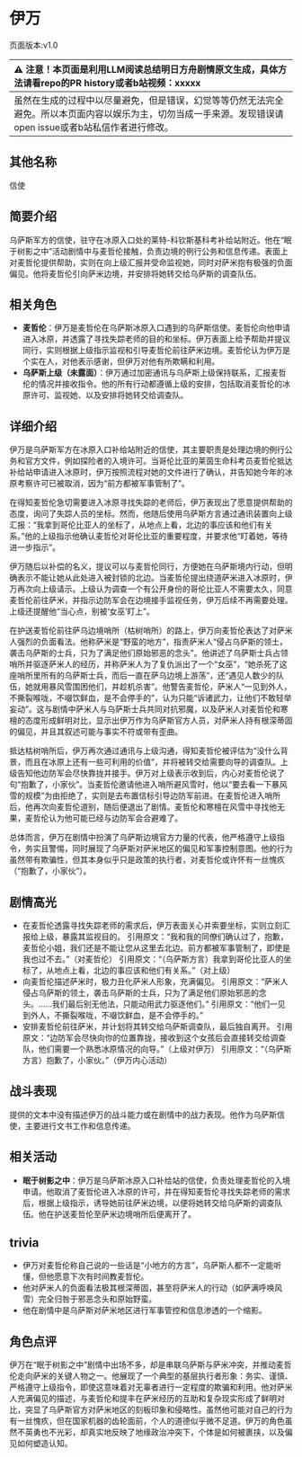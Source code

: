 # 伊万
页面版本:v1.0
 

| :warning: 注意！本页面是利用LLM阅读总结明日方舟剧情原文生成，具体方法请看repo的PR history或者b站视频：xxxxx           |
|:----------------------------|
| 虽然在生成的过程中以尽量避免，但是错误，幻觉等等仍然无法完全避免。所以本页面内容以娱乐为主，切勿当成一手来源。发现错误请open issue或者b站私信作者进行修改。|



## 其他名称
信使
## 简要介绍
乌萨斯军方的信使，驻守在冰原入口处的莱特-科钦斯基科考补给站附近。他在“眠于树影之中”活动剧情中与麦哲伦接触，负责边境的例行公务和信息传递。表面上对麦哲伦提供帮助，实则在向上级汇报并受命监视她，同时对萨米抱有极强的负面偏见。他将麦哲伦引向萨米边境，并安排将她转交给乌萨斯的调查队伍。
## 相关角色
-   **麦哲伦**：伊万是麦哲伦在乌萨斯冰原入口遇到的乌萨斯信使。麦哲伦向他申请进入冰原，并透露了寻找失踪老师的目的和坐标。伊万表面上给予帮助并提议同行，实则根据上级指示监视和引导麦哲伦前往萨米边境。麦哲伦认为伊万是个实在人，对他表示感谢，但伊万对他有所欺瞒和利用。
-   **乌萨斯上级（未露面）**：伊万通过加密通讯与乌萨斯上级保持联系，汇报麦哲伦的情况并接收指令。他的所有行动都遵循上级的安排，包括取消麦哲伦的冰原许可、监视她、以及安排将她转交给调查队。
## 详细介绍
伊万是乌萨斯军方在冰原入口补给站附近的信使，其主要职责是处理边境的例行公务和官方文件，例如探险者的入境许可。当哥伦比亚的莱茵生命科考员麦哲伦抵达补给站申请进入冰原时，伊万按照流程对她的文件进行了确认，并告知她今年的冰原考察许可已被取消，因为“前方都被军事管制了”。

在得知麦哲伦急切需要进入冰原寻找失踪的老师后，伊万表现出了愿意提供帮助的态度，询问了失踪人员的坐标。然而，他随后使用乌萨斯方言通过通讯装置向上级汇报：“我拿到哥伦比亚人的坐标了，从地点上看，北边的事应该和他们有关系。”他的上级指示他确认麦哲伦对哥伦比亚的重要程度，并要求他“盯着她，等待进一步指示”。

伊万随后以补偿的名义，提议可以与麦哲伦同行，方便她在乌萨斯境内行动，但明确表示不能让她从此处进入被封锁的北边。当麦哲伦提出绕道萨米进入冰原时，伊万再次向上级请示。上级认为调查一个有公开身份的哥伦比亚人不需要太久，同意麦哲伦前往萨米，并指示边防军会在边境接手监视任务，伊万后续不再需要处理。上级还提醒他“当心点，别被‘女巫’盯上”。

在护送麦哲伦前往萨乌边境哨所（枯树哨所）的路上，伊万向麦哲伦表达了对萨米人强烈的负面看法。他称萨米是“野蛮的地方”，指责萨米人“侵占乌萨斯的领土，袭击乌萨斯的士兵，只为了满足他们原始邪恶的念头”。他讲述了乌萨斯士兵占领哨所并驱逐萨米人的经历，并称萨米人为了复仇派出了一个“女巫”，“她杀死了这座哨所里所有的乌萨斯士兵，而后一直在萨乌边境上游荡”，还“遇见人数少的队伍，她就用暴风雪围困他们，并趁机杀害”。他警告麦哲伦，萨米人“一见到外人，不撕裂喉咙，不啜饮鲜血，是不会停手的”，认为只能“诉诸武力，让他们不敢轻举妄动”。这与剧情中萨米人与乌萨斯士兵共同对抗邪魔，以及萨米人对麦哲伦和寒檀的态度形成鲜明对比，显示出伊万作为乌萨斯官方人员，对萨米人持有根深蒂固的偏见，并且其叙述可能与事实不符或带有歪曲。

抵达枯树哨所后，伊万再次通过通讯与上级沟通，得知麦哲伦被评估为“没什么背景，而且在冰原上还有一些可利用的价值”，并将被转交给需要向导的调查队。上级告知他边防军会尽快靠拢并接手。伊万对上级表示收到后，内心对麦哲伦说了句“抱歉了，小家伙”。当麦哲伦邀请他进入哨所避风雪时，他以“要去看一下暴风雪的规模”为由拒绝了，实则是去布置信标引导边防军前进。在麦哲伦进入哨所后，他再次向麦哲伦道别，随后便退出了剧情。麦哲伦和寒檀在风雪中寻找他无果，麦哲伦认为他可能已经与边防军会合避难了。

总体而言，伊万在剧情中扮演了乌萨斯边境官方力量的代表，他严格遵守上级指令，务实且警惕，同时展现了乌萨斯对萨米地区的偏见和军事控制意图。他的行为虽然带有欺骗性，但其本身似乎只是政策的执行者，对麦哲伦或许怀有一丝愧疚（“抱歉了，小家伙”）。
## 剧情高光
- 在麦哲伦透露寻找失踪老师的需求后，伊万表面关心并索要坐标，实则立刻汇报给上级，暴露其监视目的。
    引用原文：“我和我的同僚们确认过了，抱歉，麦哲伦小姐，我们还是不能让您从这里去北边。前方都被军事管制了，即使是我也过不去。”（对麦哲伦）
    引用原文：“（乌萨斯方言）我拿到哥伦比亚人的坐标了，从地点上看，北边的事应该和他们有关系。”（对上级）
- 向麦哲伦描述萨米时，极力丑化萨米人形象，充满偏见。
    引用原文：“萨米人侵占乌萨斯的领土，袭击乌萨斯的士兵，只为了满足他们原始邪恶的念头。......我们最后别无他法，只能动用武力驱逐他们。”
    引用原文：“他们一见到外人，不撕裂喉咙，不啜饮鲜血，是不会停手的。”
- 安排麦哲伦前往萨米，并计划将其转交给乌萨斯调查队，最后独自离开。
    引用原文：“边防军会尽快向你的位置靠拢，接收到这个女孩后会直接转交给调查队，他们需要一个熟悉冰原情况的向导。”（上级对伊万）
    引用原文：“（乌萨斯方言）抱歉了，小家伙。”（伊万内心活动）
## 战斗表现
提供的文本中没有描述伊万的战斗能力或在剧情中的战力表现。他作为乌萨斯信使，主要进行文书工作和信息传递。
## 相关活动
-   **眠于树影之中**：伊万是乌萨斯冰原入口补给站的信使，负责处理麦哲伦的入境申请。他取消了麦哲伦进入冰原的许可，并在得知麦哲伦寻找失踪老师的需求后，根据上级指示，诱导她前往萨米边境，以便将她转交给乌萨斯的调查队伍。他在护送麦哲伦至萨米边境哨所后便离开了。
## trivia
- 伊万对麦哲伦称自己说的一些话是“小地方的方言”，乌萨斯人都不一定能听懂，但他愿意下次有时间教麦哲伦。
- 他对萨米人的负面看法极其根深蒂固，甚至将萨米人的行动（如萨满呼唤风雪）完全归咎于邪恶念头和原始野蛮。
- 他在剧情中是乌萨斯对萨米地区进行军事管控和信息渗透的一个缩影。
## 角色点评
伊万在“眠于树影之中”剧情中出场不多，却是串联乌萨斯与萨米冲突，并推动麦哲伦走向萨米的关键人物之一。他展现了一个典型的基层执行者形象：务实、谨慎、严格遵守上级指令，即使这意味着对无辜者进行一定程度的欺骗和利用。他对萨米人充满偏见的描述，与麦哲伦和提丰在萨米经历的互助和复杂现实形成了鲜明对比，突显了乌萨斯官方对萨米地区的刻板印象和侵略性。虽然他可能对自己的行为有一丝愧疚，但在国家机器的齿轮面前，个人的道德似乎微不足道。伊万的角色虽然不英勇也不光彩，却真实地反映了地缘政治冲突下，个体是如何被裹挟，以及偏见如何塑造认知。